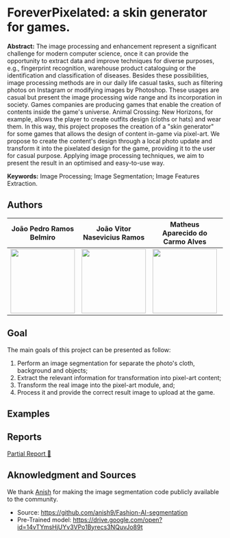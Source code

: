 # ForeverPixelated: a skin generator for games.

**Abstract:** The image processing and enhancement represent a significant challenge for modern computer science, once it can provide the opportunity to extract data and improve techniques for diverse purposes, e.g., fingerprint recognition, warehouse product cataloguing or the identification and classification of diseases.
Besides these possibilities, image processing methods are in our daily life casual tasks, such as filtering photos on Instagram or modifying images by Photoshop.
These usages are casual but present the image processing wide range and its incorporation in society.
Games companies are producing games that enable the creation of contents inside the game's universe.
Animal Crossing: New Horizons, for example, allows the player to create outfits design (cloths or hats) and wear them.
In this way, this project proposes the creation of a "skin generator" for some games that allows the design of content in-game via pixel-art.
We propose to create the content's design through a local photo update and transform it into the pixelated design for the game, providing it to the user for casual purpose.
Applying image processing techniques, we aim to present the result in an optimised and easy-to-use way.

**Keywords:** Image Processing; Image Segmentation; Image Features Extraction. 

## Authors

<table>
    <thead>
        <tr>
            <th align="center">João Pedro Ramos Belmiro</th>
            <th align="center">João Vitor Nasevicius Ramos</th>
            <th align="center">Matheus Aparecido do Carmo Alves</th>
            <th align="center">Victor Antonio de Oliveira</th>
        </tr>
    </thead>
    <tbody>
        <tr>
            <td align="center"><img src="https://scontent.fqsc1-1.fna.fbcdn.net/v/t1.0-9/39950280_2460691297291063_4192520879902556160_o.jpg?_nc_cat=109&_nc_sid=09cbfe&_nc_ohc=t05dybgpa2UAX-vBypo&_nc_ht=scontent.fqsc1-1.fna&oh=54452e2190b2a7012de80d57e28b148a&oe=5F05A799" width="150"></td>
            <td align="center"><img src="https://scontent.fqsc1-1.fna.fbcdn.net/v/t1.0-9/90703842_2806490996136495_1844750052052959232_o.jpg?_nc_cat=106&_nc_sid=09cbfe&_nc_ohc=KbKxJR2TDkMAX_wGkcf&_nc_ht=scontent.fqsc1-1.fna&oh=1a05ce5af756939aea565b9df042605f&oe=5F050D46" width="150"></td>
            <td align="center"><img src="https://scontent.fqsc1-1.fna.fbcdn.net/v/t1.0-9/52020863_2564805710214489_427311501779402752_n.jpg?_nc_cat=108&_nc_sid=09cbfe&_nc_ohc=5g-Kc64TbNIAX9sUNdk&_nc_ht=scontent.fqsc1-1.fna&oh=7b990f1de43abd6c8517443c3fe4da1d&oe=5F06BB9F" width="150"></td>
            <td align="center"><img src="https://scontent.fqsc1-1.fna.fbcdn.net/v/t1.0-9/101962499_3330872056936456_3111218822539902976_o.jpg?_nc_cat=110&_nc_sid=09cbfe&_nc_ohc=-I-3OJIE4_gAX-Iw5_I&_nc_ht=scontent.fqsc1-1.fna&oh=3d9b4d66f8938b0aa6b497feb247be3d&oe=5F03707F" width="150"></td>
        </tr>
    </tbody>
</table>

## Goal

The main goals of this project can be presented as follow:

1. Perform an image segmentation for separate the photo's cloth, background and objects;
2. Extract the relevant information for transformation into pixel-art content;
3. Transform the real image into the pixel-art module, and;
4. Process it and provide the correct result image to upload at the game.

## Examples

## Reports

[Partial Report :page_facing_up:](PartialReport.pdf) 

## Aknowledgment and Sources

We thank [Anish](https://github.com/anish9) for making the image segmentation code publicly available to the community. 
- Source: https://github.com/anish9/Fashion-AI-segmentation
- Pre-Trained model: https://drive.google.com/open?id=14vTYmsHjUYv3VPo1Byrecs3NQuvJo89t
